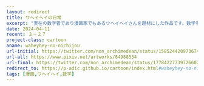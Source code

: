 ```yaml
---
layout: redirect
title: ワヘイヘイの日常
excerpt: "実在の数学者であり漫画家でもあるワヘイヘイさんを題材にした作品です。数学者の日常を描きました。"
date: 2024-04-11
recent: ３－２７
project-class: cartoon
aname: waheyhey-no-nichijou
url-initial: https://twitter.com/non_archimedean/status/1585244209736740866
url-all: https://www.pixiv.net/artworks/84988534
url-final: https://twitter.com/non_archimedean/status/1778422773972660261
redirect_to: https://p-adic.github.io/cartoon/index.html#waheyhey-no-nichijou
tags: [漫画,ワヘイヘイ,数学]
---
```

